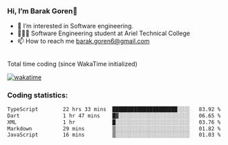 ###  Hi, I’m Barak Goren👋
- 👀 I’m interested in Software engineering.
- 👨🏼‍🎓 Software Engineering student at Ariel Technical College
- 📫 How to reach me barak.goren6@gmail.com
##
Total time coding (since WakaTime initialized)

[![wakatime](https://wakatime.com/badge/user/5cc5ec80-a806-4ca2-a704-db29274e48cd.svg)](https://wakatime.com/@5cc5ec80-a806-4ca2-a704-db29274e48cd)

   
### Coding statistics:

<!--START_SECTION:waka-->

```txt
TypeScript        22 hrs 33 mins  █████████████████████░░░░   83.92 %
Dart              1 hr 47 mins    █▓░░░░░░░░░░░░░░░░░░░░░░░   06.65 %
XML               1 hr            █░░░░░░░░░░░░░░░░░░░░░░░░   03.76 %
Markdown          29 mins         ▒░░░░░░░░░░░░░░░░░░░░░░░░   01.82 %
JavaScript        16 mins         ▒░░░░░░░░░░░░░░░░░░░░░░░░   01.03 %
```

<!--END_SECTION:waka-->

<!---
barakgoren/barakgoren is a ✨ special ✨ repository because its `README.md` (this file) appears on your GitHub profile.
You can click the Preview link to take a look at your changes.
--->
